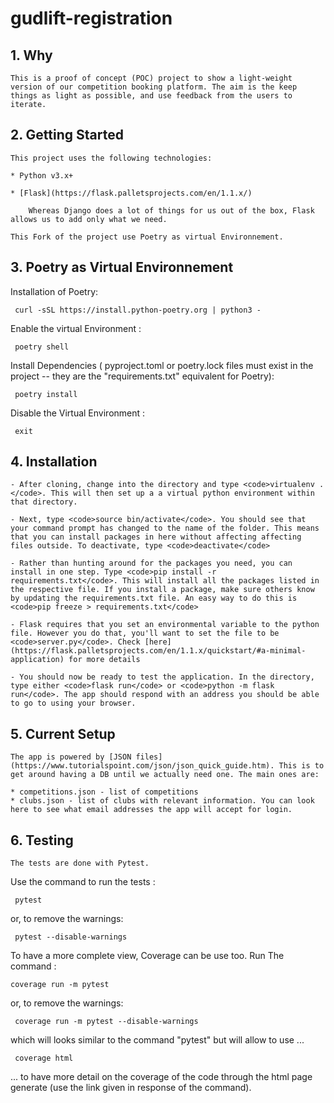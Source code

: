 # gudlift-registration

## 1. Why

    This is a proof of concept (POC) project to show a light-weight version of our competition booking platform. The aim is the keep things as light as possible, and use feedback from the users to iterate.

## 2. Getting Started

    This project uses the following technologies:

    * Python v3.x+

    * [Flask](https://flask.palletsprojects.com/en/1.1.x/)

        Whereas Django does a lot of things for us out of the box, Flask allows us to add only what we need. 

    This Fork of the project use Poetry as virtual Environnement.

## 3. Poetry as Virtual Environnement

Installation of Poetry:

   ```shell
    curl -sSL https://install.python-poetry.org | python3 - 
   ```

Enable the virtual Environment :

   ```shell
    poetry shell
   ```

Install Dependencies ( pyproject.toml or poetry.lock files must exist in the project -- they are the "requirements.txt"
equivalent for Poetry):

   ```shell
    poetry install 
   ```

Disable the Virtual Environment :

   ```shell
    exit
   ```

## 4. Installation

    - After cloning, change into the directory and type <code>virtualenv .</code>. This will then set up a a virtual python environment within that directory.

    - Next, type <code>source bin/activate</code>. You should see that your command prompt has changed to the name of the folder. This means that you can install packages in here without affecting affecting files outside. To deactivate, type <code>deactivate</code>

    - Rather than hunting around for the packages you need, you can install in one step. Type <code>pip install -r requirements.txt</code>. This will install all the packages listed in the respective file. If you install a package, make sure others know by updating the requirements.txt file. An easy way to do this is <code>pip freeze > requirements.txt</code>

    - Flask requires that you set an environmental variable to the python file. However you do that, you'll want to set the file to be <code>server.py</code>. Check [here](https://flask.palletsprojects.com/en/1.1.x/quickstart/#a-minimal-application) for more details

    - You should now be ready to test the application. In the directory, type either <code>flask run</code> or <code>python -m flask run</code>. The app should respond with an address you should be able to go to using your browser.

## 5. Current Setup

    The app is powered by [JSON files](https://www.tutorialspoint.com/json/json_quick_guide.htm). This is to get around having a DB until we actually need one. The main ones are:
     
    * competitions.json - list of competitions
    * clubs.json - list of clubs with relevant information. You can look here to see what email addresses the app will accept for login.

## 6. Testing

    The tests are done with Pytest.

Use the command to run the tests :

   ```shell
    pytest
   ```

or, to remove the warnings:

   ```shell
    pytest --disable-warnings
   ```

To have a more complete view, Coverage can be use too. Run The command :

   ```shell
   coverage run -m pytest
   ```

or, to remove the warnings:

   ```shell
    coverage run -m pytest --disable-warnings
   ```

which will looks similar to the command "pytest" but will allow to use ...

   ```shell
    coverage html
   ```

... to have more detail on the coverage of the code through
the html page generate (use the link given in response of the command).

